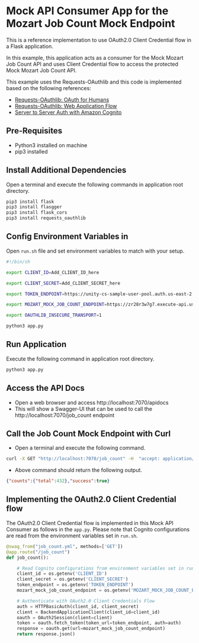 # Mock API Consumer App for the Mozart Job Count Mock Endpoint

This is a reference implementation to use OAuth2.0 Client Credential flow in a Flask application.

In this example, this application acts as a consumer for the Mock Mozart Job Count API and uses
Client Credential flow to access the protected Mock Mozart Job Count API.

This example uses the Requests-OAuthlib and this code is implemented based on the following references:
- [Requests-OAuthlib: OAuth for Humans](https://requests-oauthlib.readthedocs.io/en/latest/index.html)
- [Requests-OAuthlib: Web Application Flow](https://requests-oauthlib.readthedocs.io/en/latest/oauth2_workflow.html#web-application-flow)
- [Server to Server Auth with Amazon Cognito](https://lobster1234.github.io/2018/05/31/server-to-server-auth-with-amazon-cognito/)

## Pre-Requisites

- Python3 installed on machine
- pip3 installed

## Install Additional Dependencies

Open a terminal and execute the following commands in application root directory.

```bash
pip3 install flask
pip3 install flasgger
pip3 install flask_cors
pip3 install requests_oauthlib
```

## Config Environment Variables in 

Open `run.sh` file and set environment variables to match with your setup.

```bash
#!/bin/sh

export CLIENT_ID=Add_CLIENT_ID_here

export CLIENT_SECRET=Add_CLIENT_SECRET_here

export TOKEN_ENDPOINT=https://unity-cs-sample-user-pool.auth.us-east-2.amazoncognito.com/oauth2/token

export MOZART_MOCK_JOB_COUNT_ENDPOINT=https://zr28r3w7g7.execute-api.us-east-2.amazonaws.com/dev/mozart_rest_api/job_count

export OAUTHLIB_INSECURE_TRANSPORT=1

python3 app.py
```

## Run Application

Execute the following command in application root directory.

```bash
python3 app.py
```

## Access the API Docs

* Open a web browser and access http://localhost:7070/apidocs 
* This will show a Swagger-UI that can be used to call the http://localhost:7070/job_count endpoint

## Call the Job Count Mock Endpoint with Curl

* Open a terminal and execute the following command.
```bash
curl -X GET "http://localhost:7070/job_count" -H  "accept: application/json"
```
* Above command should return the following output.
```json
{"counts":{"total":432},"success":true}
```

## Implementing the OAuth2.0 Client Credential flow

The OAuth2.0 Client Credential flow is implemented in this Mock API Consumer as follows in the `app.py`. Please note that 
Cognito configurations are read from the environment variables set in `run.sh`.

```python
@swag_from("job_count.yml", methods=['GET'])
@app.route("/job_count")
def job_count():

    # Read Cognito configurations from environment variables set in run.sh
    client_id = os.getenv('CLIENT_ID')
    client_secret = os.getenv('CLIENT_SECRET')
    token_endpoint = os.getenv('TOKEN_ENDPOINT')
    mozart_mock_job_count_endpoint = os.getenv('MOZART_MOCK_JOB_COUNT_ENDPOINT')

    # Authenticate with OAuth2.0 Client Credentials Flow
    auth = HTTPBasicAuth(client_id, client_secret)
    client = BackendApplicationClient(client_id=client_id)
    oauth = OAuth2Session(client=client)
    token = oauth.fetch_token(token_url=token_endpoint, auth=auth)
    response = oauth.get(url=mozart_mock_job_count_endpoint)
    return response.json()
```